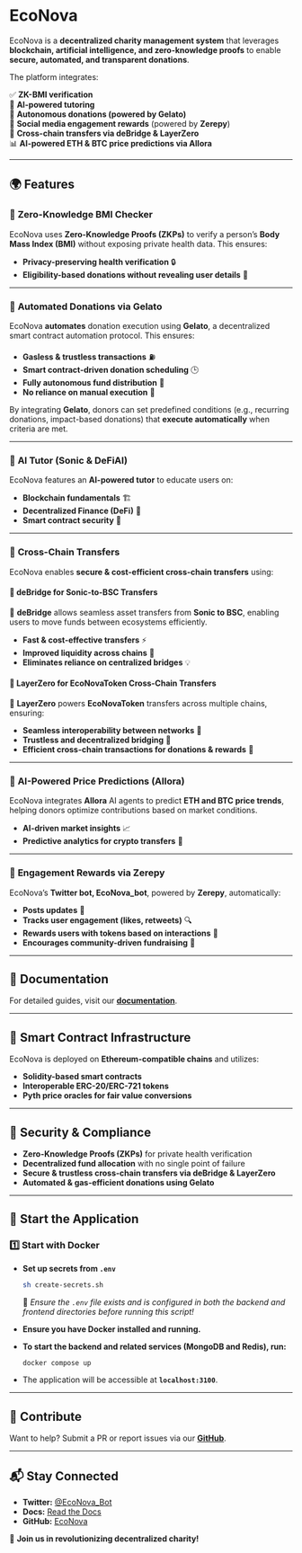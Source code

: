 # EcoNova

EcoNova is a **decentralized charity management system** that leverages **blockchain, artificial intelligence, and zero-knowledge proofs** to enable **secure, automated, and transparent donations**.

The platform integrates:

✅ **ZK-BMI verification**  
🤖 **AI-powered tutoring**  
💸 **Autonomous donations (powered by Gelato)**  
📢 **Social media engagement rewards** (powered by **Zerepy**)  
🔁 **Cross-chain transfers via deBridge & LayerZero**  
📊 **AI-powered ETH & BTC price predictions via Allora**

---

## 🌍 **Features**

### 🔹 **Zero-Knowledge BMI Checker**

EcoNova uses **Zero-Knowledge Proofs (ZKPs)** to verify a person’s **Body Mass Index (BMI)** without exposing private health data. This ensures:

- **Privacy-preserving health verification** 🔒
- **Eligibility-based donations without revealing user details** 🏥

---

### 🔹 **Automated Donations via Gelato**

EcoNova **automates** donation execution using **Gelato**, a decentralized smart contract automation protocol. This ensures:

- **Gasless & trustless transactions** ⛽
- **Smart contract-driven donation scheduling** 🕒
- **Fully autonomous fund distribution** 💸
- **No reliance on manual execution** 🚀

By integrating **Gelato**, donors can set predefined conditions (e.g., recurring donations, impact-based donations) that **execute automatically** when criteria are met.

---

### 🔹 **AI Tutor (Sonic & DeFiAI)**

EcoNova features an **AI-powered tutor** to educate users on:

- **Blockchain fundamentals** 🏗️
- **Decentralized Finance (DeFi)** 💱
- **Smart contract security** 🔐

---

### 🔹 **Cross-Chain Transfers**

EcoNova enables **secure & cost-efficient cross-chain transfers** using:

#### 🔀 **deBridge for Sonic-to-BSC Transfers**

💱 **deBridge** allows seamless asset transfers from **Sonic to BSC**, enabling users to move funds between ecosystems efficiently.

- **Fast & cost-effective transfers** ⚡
- **Improved liquidity across chains** 🔄
- **Eliminates reliance on centralized bridges** 💡

#### 🔀 **LayerZero for EcoNovaToken Cross-Chain Transfers**

🌉 **LayerZero** powers **EcoNovaToken** transfers across multiple chains, ensuring:

- **Seamless interoperability between networks** 🔗
- **Trustless and decentralized bridging** 🏦
- **Efficient cross-chain transactions for donations & rewards** 💸

---

### 🔹 **AI-Powered Price Predictions (Allora)**

EcoNova integrates **Allora** AI agents to predict **ETH and BTC price trends**, helping donors optimize contributions based on market conditions.

- **AI-driven market insights** 📈
- **Predictive analytics for crypto transfers** 🧠

---

### 🔹 **Engagement Rewards via Zerepy**

EcoNova’s **Twitter bot, EcoNova_bot**, powered by **Zerepy**, automatically:

- **Posts updates** 📢
- **Tracks user engagement (likes, retweets)** 🔍
- **Rewards users with tokens based on interactions** 🎁
- **Encourages community-driven fundraising** 🤝

---

## 📜 **Documentation**

For detailed guides, visit our **[documentation](https://econovadocs.vercel.app/)**.

---

## 📡 **Smart Contract Infrastructure**

EcoNova is deployed on **Ethereum-compatible chains** and utilizes:

- **Solidity-based smart contracts**
- **Interoperable ERC-20/ERC-721 tokens**
- **Pyth price oracles for fair value conversions**

---

## 🔐 **Security & Compliance**

- **Zero-Knowledge Proofs (ZKPs)** for private health verification
- **Decentralized fund allocation** with no single point of failure
- **Secure & trustless cross-chain transfers via deBridge & LayerZero**
- **Automated & gas-efficient donations using Gelato**

---

## 🚀 **Start the Application**

### 1️⃣ **Start with Docker**

- **Set up secrets from `.env`**

  ```sh
  sh create-secrets.sh
  ```

  📌 _Ensure the `.env` file exists and is configured in both the backend and frontend directories before running this script!_

- **Ensure you have Docker installed and running.**
- **To start the backend and related services (MongoDB and Redis), run:**

  ```bash
  docker compose up
  ```

- The application will be accessible at **`localhost:3100`**.

---

## 🤝 **Contribute**

Want to help? Submit a PR or report issues via our **[GitHub](https://github.com/Imdavyking/econova/)**.

---

## 📬 **Stay Connected**

- **Twitter:** [@EcoNova_Bot](https://x.com/EcoNova_Bot)
- **Docs:** [Read the Docs](https://econovadocs.vercel.app/)
- **GitHub:** [EcoNova](https://github.com/Imdavyking/econova/)

🚀 **Join us in revolutionizing decentralized charity!**
